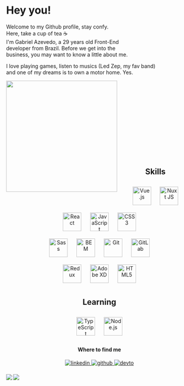 # Hey you! 

Welcome to my Github profile, stay confy.<br/> 
Here, take a cup of tea ☕<br/>
I'm Gabriel Azevedo, a 29 years old Front-End<br/> 
developer from Brazil. Before we get into the<br/> 
business, you may want to know a little about me.<br/>

I love playing games, listen to musics (Led Zep, my fav band)<br/>
and one of my dreams is to own a motor home. Yes.

<img src="https://media.giphy.com/media/l46CbZ7KWEhN1oci4/giphy.gif" align="left" height="300" width="" />

<br/>
<br/>
<br/>
<br/>
<br/>
<br/>
<br/>
<br/>
<br/>
<br/>
<br/>
<br/> 

<div align="center">  
  <h2>Skills</h2>
  <img style="margin: 10px" src="https://profilinator.rishav.dev/skills-assets/vuejs-original-wordmark.svg" alt="Vue.js" height="50" />  
  <img style="margin: 10px" src="https://profilinator.rishav.dev/skills-assets/nuxt.png" alt="Nuxt JS" height="50" />  
  <img style="margin: 10px" src="https://profilinator.rishav.dev/skills-assets/react-original-wordmark.svg" alt="React" height="50" />  
  <img style="margin: 10px" src="https://profilinator.rishav.dev/skills-assets/javascript-original.svg" alt="JavaScript" height="50" />  
  <img style="margin: 10px" src="https://profilinator.rishav.dev/skills-assets/css3-original-wordmark.svg" alt="CSS3" height="50" /><br/>  
  <img style="margin: 10px" src="https://profilinator.rishav.dev/skills-assets/sass-original.svg" alt="Sass" height="50" />  
  <img style="margin: 10px" src="https://profilinator.rishav.dev/skills-assets/bem.svg" alt="BEM" height="50" />  
  <img style="margin: 10px" src="https://profilinator.rishav.dev/skills-assets/git-scm-icon.svg" alt="Git" height="50" />  
  <img style="margin: 10px" src="https://profilinator.rishav.dev/skills-assets/gitlab.svg" alt="GitLab" height="50" /><br/> 
  <img style="margin: 10px" src="https://profilinator.rishav.dev/skills-assets/redux-original.svg" alt="Redux" height="50" />  
  <img style="margin: 10px" src="https://profilinator.rishav.dev/skills-assets/adobexd.png" alt="Adobe XD" height="50" />  
  <img style="margin: 10px" src="https://profilinator.rishav.dev/skills-assets/html5-original-wordmark.svg" alt="HTML5" height="50" />  
</div>   

<div align="center">  
  <h2>Learning</h2>
  <img style="margin: 10px" src="https://profilinator.rishav.dev/skills-assets/typescript-original.svg" alt="TypeScript" height="50" />  
  <img style="margin: 10px" src="https://profilinator.rishav.dev/skills-assets/nodejs-original-wordmark.svg" alt="Node.js" height="50" />  
</div>  

#### <div align="center">Where to find me</div>  

<div align="center">
<a href="https://linkedin.com/in/https://linkedin.com/in/azevedo-gabriel" target="_blank">
<img src=https://img.shields.io/badge/linkedin-%231E77B5.svg?&style=for-the-badge&logo=linkedin&logoColor=white alt=linkedin style="margin-bottom: 5px;" />
</a>
<a href="https://github.com/https://github.com/gpeto91" target="_blank">
<img src=https://img.shields.io/badge/github-%2324292e.svg?&style=for-the-badge&logo=github&logoColor=white alt=github style="margin-bottom: 5px;" />
</a>
<a href="https://dev.to/https://dev.to/gpeto91" target="_blank">
<img src=https://img.shields.io/badge/dev.to-%2308090A.svg?&style=for-the-badge&logo=dev.to&logoColor=white alt=devto style="margin-bottom: 5px;" />
</a>  
</div>  

<br/>  

<div align="center">
  <img src="https://github-readme-stats.vercel.app/api/top-langs/?username=gpeto91&hide_border=true&layout=compact" align="left" />

  <img src="https://github-readme-stats.vercel.app/api?username=gpeto91&hide=html&hide_title=true&hide_border=true&layout=compact" align="left" />
</div>
